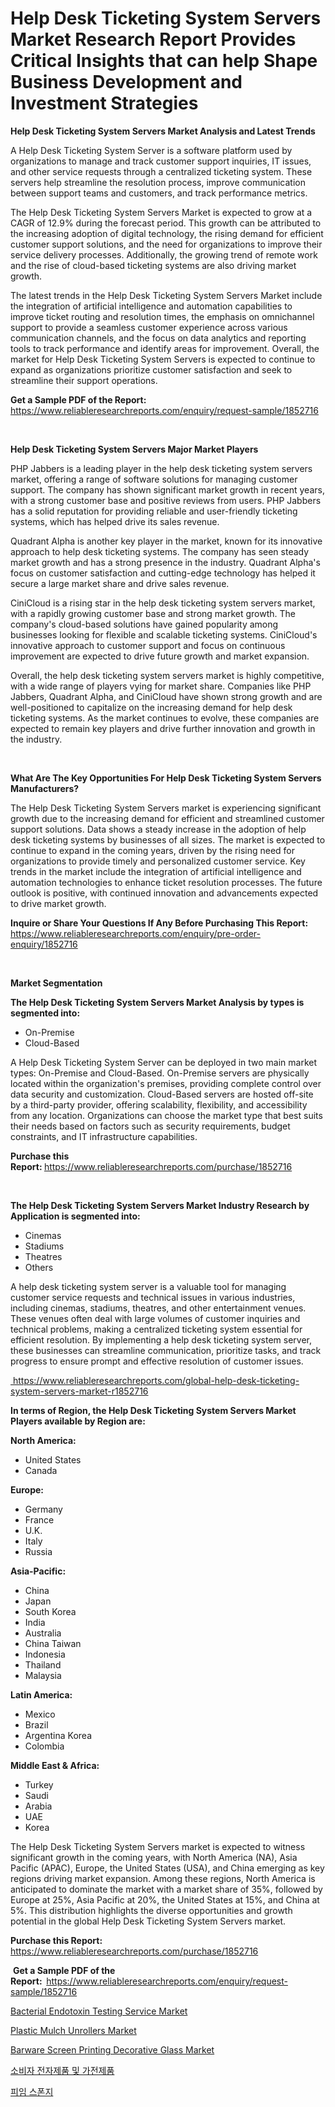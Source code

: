 <p><h1>Help Desk Ticketing System Servers Market Research Report Provides Critical Insights that can help Shape Business Development and Investment Strategies</h1></p><p><strong>Help Desk Ticketing System Servers Market Analysis and Latest Trends</strong></p>
<p><p>A Help Desk Ticketing System Server is a software platform used by organizations to manage and track customer support inquiries, IT issues, and other service requests through a centralized ticketing system. These servers help streamline the resolution process, improve communication between support teams and customers, and track performance metrics.</p><p>The Help Desk Ticketing System Servers Market is expected to grow at a CAGR of 12.9% during the forecast period. This growth can be attributed to the increasing adoption of digital technology, the rising demand for efficient customer support solutions, and the need for organizations to improve their service delivery processes. Additionally, the growing trend of remote work and the rise of cloud-based ticketing systems are also driving market growth.</p><p>The latest trends in the Help Desk Ticketing System Servers Market include the integration of artificial intelligence and automation capabilities to improve ticket routing and resolution times, the emphasis on omnichannel support to provide a seamless customer experience across various communication channels, and the focus on data analytics and reporting tools to track performance and identify areas for improvement. Overall, the market for Help Desk Ticketing System Servers is expected to continue to expand as organizations prioritize customer satisfaction and seek to streamline their support operations.</p></p>
<p><strong>Get a Sample PDF of the Report:&nbsp;</strong> <a href="https://www.reliableresearchreports.com/enquiry/request-sample/1852716">https://www.reliableresearchreports.com/enquiry/request-sample/1852716</a></p>
<p>&nbsp;</p>
<p><strong>Help Desk Ticketing System Servers Major Market Players</strong></p>
<p><p>PHP Jabbers is a leading player in the help desk ticketing system servers market, offering a range of software solutions for managing customer support. The company has shown significant market growth in recent years, with a strong customer base and positive reviews from users. PHP Jabbers has a solid reputation for providing reliable and user-friendly ticketing systems, which has helped drive its sales revenue.</p><p>Quadrant Alpha is another key player in the market, known for its innovative approach to help desk ticketing systems. The company has seen steady market growth and has a strong presence in the industry. Quadrant Alpha's focus on customer satisfaction and cutting-edge technology has helped it secure a large market share and drive sales revenue.</p><p>CiniCloud is a rising star in the help desk ticketing system servers market, with a rapidly growing customer base and strong market growth. The company's cloud-based solutions have gained popularity among businesses looking for flexible and scalable ticketing systems. CiniCloud's innovative approach to customer support and focus on continuous improvement are expected to drive future growth and market expansion.</p><p>Overall, the help desk ticketing system servers market is highly competitive, with a wide range of players vying for market share. Companies like PHP Jabbers, Quadrant Alpha, and CiniCloud have shown strong growth and are well-positioned to capitalize on the increasing demand for help desk ticketing systems. As the market continues to evolve, these companies are expected to remain key players and drive further innovation and growth in the industry.</p></p>
<p>&nbsp;</p>
<p><strong>What Are The Key Opportunities For Help Desk Ticketing System Servers Manufacturers?</strong></p>
<p><p>The Help Desk Ticketing System Servers market is experiencing significant growth due to the increasing demand for efficient and streamlined customer support solutions. Data shows a steady increase in the adoption of help desk ticketing systems by businesses of all sizes. The market is expected to continue to expand in the coming years, driven by the rising need for organizations to provide timely and personalized customer service. Key trends in the market include the integration of artificial intelligence and automation technologies to enhance ticket resolution processes. The future outlook is positive, with continued innovation and advancements expected to drive market growth.</p></p>
<p><strong>Inquire or Share Your Questions If Any Before Purchasing This Report:</strong> <a href="https://www.reliableresearchreports.com/enquiry/pre-order-enquiry/1852716">https://www.reliableresearchreports.com/enquiry/pre-order-enquiry/1852716</a></p>
<p>&nbsp;</p>
<p><strong>Market Segmentation</strong></p>
<p><strong>The Help Desk Ticketing System Servers Market Analysis by types is segmented into:</strong></p>
<p><ul><li>On-Premise</li><li>Cloud-Based</li></ul></p>
<p><p>A Help Desk Ticketing System Server can be deployed in two main market types: On-Premise and Cloud-Based. On-Premise servers are physically located within the organization's premises, providing complete control over data security and customization. Cloud-Based servers are hosted off-site by a third-party provider, offering scalability, flexibility, and accessibility from any location. Organizations can choose the market type that best suits their needs based on factors such as security requirements, budget constraints, and IT infrastructure capabilities.</p></p>
<p><strong>Purchase this Report:&nbsp;</strong><a href="https://www.reliableresearchreports.com/purchase/1852716">https://www.reliableresearchreports.com/purchase/1852716</a></p>
<p>&nbsp;</p>
<p><strong>The Help Desk Ticketing System Servers Market Industry Research by Application is segmented into:</strong></p>
<p><ul><li>Cinemas</li><li>Stadiums</li><li>Theatres</li><li>Others</li></ul></p>
<p><p>A help desk ticketing system server is a valuable tool for managing customer service requests and technical issues in various industries, including cinemas, stadiums, theatres, and other entertainment venues. These venues often deal with large volumes of customer inquiries and technical problems, making a centralized ticketing system essential for efficient resolution. By implementing a help desk ticketing system server, these businesses can streamline communication, prioritize tasks, and track progress to ensure prompt and effective resolution of customer issues.</p></p>
<p><a href="https://www.reliableresearchreports.com/global-help-desk-ticketing-system-servers-market-r1852716">&nbsp;https://www.reliableresearchreports.com/global-help-desk-ticketing-system-servers-market-r1852716</a></p>
<p><strong>In terms of Region, the Help Desk Ticketing System Servers Market Players available by Region are:</strong></p>
<p>
    <p> <strong> North America: </strong>
        <ul>
            <li>United States</li>
            <li>Canada</li>
        </ul>
        </p> 
    <p> <strong> Europe: </strong>
        <ul>
            <li>Germany</li>
            <li>France</li>
            <li>U.K.</li>
            <li>Italy</li>
            <li>Russia</li>
        </ul>
        </p> 
    <p> <strong> Asia-Pacific: </strong>
        <ul>
            <li>China</li>
            <li>Japan</li>
            <li>South Korea</li>
            <li>India</li>
            <li>Australia</li>
            <li>China Taiwan</li>
            <li>Indonesia</li>
            <li>Thailand</li>
            <li>Malaysia</li>
        </ul>
        </p> 
    <p> <strong> Latin America: </strong>
        <ul>
            <li>Mexico</li>
            <li>Brazil</li>
            <li>Argentina Korea</li>
            <li>Colombia</li>
        </ul>
        </p> 
    <p> <strong> Middle East & Africa: </strong>
        <ul>
            <li>Turkey</li>
            <li>Saudi</li>
            <li>Arabia</li>
            <li>UAE</li>
            <li>Korea</li>
        </ul>
    </p>
    </p>
<p><p>The Help Desk Ticketing System Servers market is expected to witness significant growth in the coming years, with North America (NA), Asia Pacific (APAC), Europe, the United States (USA), and China emerging as key regions driving market expansion. Among these regions, North America is anticipated to dominate the market with a market share of 35%, followed by Europe at 25%, Asia Pacific at 20%, the United States at 15%, and China at 5%. This distribution highlights the diverse opportunities and growth potential in the global Help Desk Ticketing System Servers market.</p></p>
<p><strong>Purchase this Report: </strong><a href="https://www.reliableresearchreports.com/purchase/1852716">https://www.reliableresearchreports.com/purchase/1852716</a></p>
<p>&nbsp;<strong>Get a Sample PDF of the Report:&nbsp;&nbsp;</strong><a href="https://www.reliableresearchreports.com/enquiry/request-sample/1852716">https://www.reliableresearchreports.com/enquiry/request-sample/1852716</a></p>
<p><strong></strong></p>
<p><p><a href="https://github.com/gracielawharr/Market-Research-Report-List-1/blob/main/bacterial-endotoxin-testing-service-market.md">Bacterial Endotoxin Testing Service Market</a></p><p><a href="https://www.linkedin.com/pulse/plastic-mulch-unrollers-market-share-amp-new-trends-analysis-wzqzc?trackingId=hiINIZQXaOFx%2BQCsT4amZA%3D%3D">Plastic Mulch Unrollers Market</a></p><p><a href="https://github.com/JennyferFeil2023/Market-Research-Report-List-1/blob/main/barware-screen-printing-decorative-glass-market.md">Barware Screen Printing Decorative Glass Market</a></p><p><a href="https://medium.com/@lilmama456456/%EC%86%8C%EB%B9%84%EC%9E%90-%EC%A0%84%EC%9E%90%EC%A0%9C%ED%92%88-%EB%B0%8F-%EA%B0%80%EC%A0%84%EC%A0%9C%ED%92%88-%EC%8B%9C%EC%9E%A5-%EB%B6%84%EC%84%9D-%EA%B8%80%EB%A1%9C%EB%B2%8C-%EC%82%B0%EC%97%85-%EC%A0%84%EB%A7%9D-%EB%B0%8F-%EC%98%88%EC%B8%A1-2024%EB%85%84%EB%B6%80%ED%84%B0-2031%EB%85%84%EA%B9%8C%EC%A7%80-926eff6f082f">소비자 전자제품 및 가전제품</a></p><p><a href="https://medium.com/@minimini78678/%ED%94%BC%EC%9E%84-%ED%95%B4%EC%88%98%EB%A9%B4-%EC%8B%9C%EC%9E%A5-%EC%A0%90%EC%9C%A0%EC%9C%A8-%EB%B3%80%ED%99%94-%EB%B0%8F-%EC%8B%9C%EC%9E%A5-%EC%84%B1%EC%9E%A5-%EC%B6%94%EC%9D%B4-2024%EB%85%84-2031%EB%85%84-0db67e6a0b55">피임 스폰지</a></p></p>
